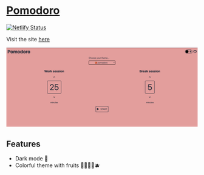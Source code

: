 # [Pomodoro](https://pomodoro-d70170.netlify.app/)

[![Netlify Status](https://api.netlify.com/api/v1/badges/1b7d4ad9-159a-40fa-8273-15347cdbcb06/deploy-status)](https://app.netlify.com/sites/pomodoro-d70170/deploys)

Visit the site [here](https://pomodoro-d70170.netlify.app/)

![screenshot](./assets/Screen%20Shot%202021-10-11%20at%208.59.25%20PM.png)

## Features

- Dark mode 🌙
- Colorful theme with fruits 🍅🍊🍋🥥🫐